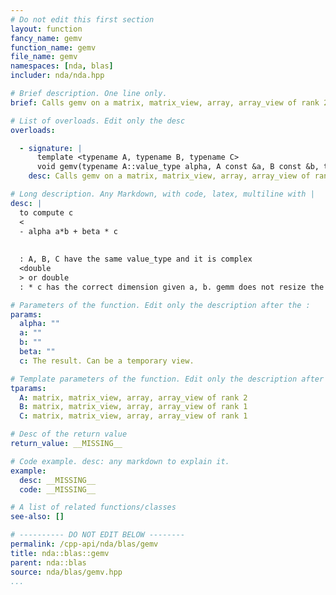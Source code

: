 ```yaml
---
# Do not edit this first section
layout: function
fancy_name: gemv
function_name: gemv
file_name: gemv
namespaces: [nda, blas]
includer: nda/nda.hpp

# Brief description. One line only.
brief: Calls gemv on a matrix, matrix_view, array, array_view of rank 2

# List of overloads. Edit only the desc
overloads:

  - signature: |
      template <typename A, typename B, typename C>
      void gemv(typename A::value_type alpha, A const &a, B const &b, typename A::value_type beta, C &&c)
    desc: Calls gemv on a matrix, matrix_view, array, array_view of rank 2

# Long description. Any Markdown, with code, latex, multiline with |
desc: |
  to compute c
  <
  - alpha a*b + beta * c
  
  
  : A, B, C have the same value_type and it is complex
  <double
  > or double 
  : * c has the correct dimension given a, b. gemm does not resize the object,

# Parameters of the function. Edit only the description after the :
params:
  alpha: ""
  a: ""
  b: ""
  beta: ""
  c: The result. Can be a temporary view.

# Template parameters of the function. Edit only the description after the :
tparams:
  A: matrix, matrix_view, array, array_view of rank 2
  B: matrix, matrix_view, array, array_view of rank 1
  C: matrix, matrix_view, array, array_view of rank 1

# Desc of the return value
return_value: __MISSING__

# Code example. desc: any markdown to explain it.
example:
  desc: __MISSING__
  code: __MISSING__

# A list of related functions/classes
see-also: []

# ---------- DO NOT EDIT BELOW --------
permalink: /cpp-api/nda/blas/gemv
title: nda::blas::gemv
parent: nda::blas
source: nda/blas/gemv.hpp
...
```


